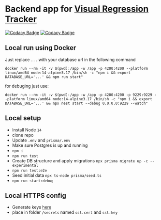 # Backend app for [Visual Regression Tracker](https://github.com/Visual-Regression-Tracker/Visual-Regression-Tracker)

[![Codacy Badge](https://app.codacy.com/project/badge/Grade/7d43b68b39cd41aa830120371be736ad)](https://www.codacy.com/gh/Visual-Regression-Tracker/backend?utm_source=github.com&utm_medium=referral&utm_content=Visual-Regression-Tracker/backend&utm_campaign=Badge_Grade)
[![Codacy Badge](https://app.codacy.com/project/badge/Coverage/7d43b68b39cd41aa830120371be736ad)](https://www.codacy.com/gh/Visual-Regression-Tracker/backend?utm_source=github.com&utm_medium=referral&utm_content=Visual-Regression-Tracker/backend&utm_campaign=Badge_Coverage)

## Local run using Docker

Just replace `...` with your database url in the following command

```
docker run --rm -it -v $(pwd):/app -w /app -p 4200:4200 --platform linux/amd64 node:14-alpine3.17 /bin/sh -c "npm i && export DATABASE_URL='...' && npm run start"
```

for debuging just use:

```
docker run --rm -it -v $(pwd):/app -w /app -p 4200:4200 -p 9229:9229 --platform linux/amd64 node:14-alpine3.17 /bin/sh -c "npm i && export DATABASE_URL='...' && npx nest start --debug 0.0.0.0:9229 --watch"
```

## Local setup

- Install Node `14`
- clone repo
- Update `.env` and `prisma/.env`
- Make sure Postgres is up and running
- `npm i`
- `npm run test`
- Create DB structure and apply migrations `npx prisma migrate up -c --experimental`
- `npm run test:e2e`
- Seed initial data `npx ts-node prisma/seed.ts`
- `npm run start:debug`

## Local HTTPS config

- Generate keys [here](https://www.selfsignedcertificate.com/)
- place in folder `/secrets` named `ssl.cert` and `ssl.key`